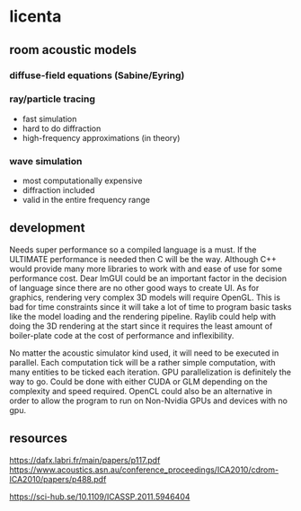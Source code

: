 # licenta

## room acoustic models

### diffuse-field equations (Sabine/Eyring)

### ray/particle tracing

- fast simulation
- hard to do diffraction
- high-frequency approximations (in theory)
  
### wave simulation

- most computationally expensive
- diffraction included
- valid in the entire frequency range

## development

Needs super performance so a compiled language is a must. If the ULTIMATE
performance is needed then C will be the way. Although C++ would provide many
more libraries to work with and ease of use for some performance cost. Dear
ImGUI could be an important factor in the decision of language since there are
no other good ways to create UI. As for graphics, rendering very complex 3D
models will require OpenGL. This is bad for time constraints since it will take
a lot of time to program basic tasks like the model loading and the rendering
pipeline. Raylib could help with doing the 3D rendering at the start since it
requires the least amount of boiler-plate code at the cost of performance and
inflexibility.

No matter the acoustic simulator kind used, it will need to be executed in
parallel. Each computation tick will be a rather simple computation, with many
entities to be ticked each iteration. GPU parallelization is definitely the way
to go. Could be done with either CUDA or GLM depending on the complexity and
speed required. OpenCL could also be an alternative in order to allow the
program to run on Non-Nvidia GPUs and devices with no gpu.

## resources

<https://dafx.labri.fr/main/papers/p117.pdf>
<https://www.acoustics.asn.au/conference_proceedings/ICA2010/cdrom-ICA2010/papers/p488.pdf>


https://sci-hub.se/10.1109/ICASSP.2011.5946404
